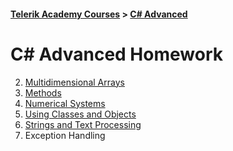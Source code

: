 #### [Telerik Academy Courses](../../) > [C# Advanced](../)

C# Advanced Homework
=====================================

2. [Multidimensional Arrays](./CSharpAdv_01_HW-MultidimensionalArrays)
3. [Methods](./CSharpAdv_02_HW-Methods)
4. [Numerical Systems](./CSharpAdv_03_HW-NumeralSystems)
5. [Using Classes and Objects](./CSharpAdv_04_HW-UsingClassesAndObjects)
6. [Strings and Text Processing](./CSharpAdv_05_HW-StringsAndTextProcessing)
7. Exception Handling
